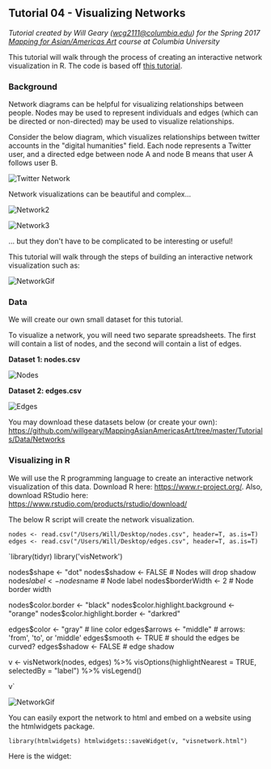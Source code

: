 ## Tutorial 04 - Visualizing Networks

*Tutorial created by Will Geary (wcg2111@columbia.edu) for the Spring 2017 [Mapping for Asian/Americas Art](https://github.com/willgeary/MappingAsianAmericasArt) course at Columbia University*

This tutorial will walk through the process of creating an interactive network visualization in R. The code is based off [this tutorial](http://kateto.net/network-visualization).

### Background

Network diagrams can be helpful for visualizing relationships between people. Nodes may be used to represent individuals and edges (which can be directed or non-directed) may be used to visualize relationships.

Consider the below diagram, which visualizes relationships between twitter accounts in the "digital humanities" field. Each node represents a Twitter user, and a directed edge between node A and node B means that user A follows user B.

![Twitter Network](http://www.martingrandjean.ch/wp-content/uploads/2014/09/DigitalHumanitiesTwitterNetwork2.png)

Network visualizations can be beautiful and complex... 

![Network2](http://i.imgur.com/r7K3Ft6.png)

![Network3](http://i.imgur.com/ikPaOSt.jpg)

... but they don't have to be complicated to be interesting or useful!

This tutorial will walk through the steps of building an interactive network visualization such as:

![NetworkGif](http://i.imgur.com/jmfIK2v.gif)

### Data

We will create our own small dataset for this tutorial.

To visualize a network, you will need two separate spreadsheets. The first will contain a list of nodes, and the second will contain a list of edges.

**Dataset 1: nodes.csv**

![Nodes](http://i.imgur.com/58bjnGy.png)

**Dataset 2: edges.csv**

![Edges](http://i.imgur.com/NuoxbDT.png)

You may download these datasets below (or create your own):
https://github.com/willgeary/MappingAsianAmericasArt/tree/master/Tutorials/Data/Networks

### Visualizing in R

We will use the R programming language to create an interactive network visualization of this data. Download R here: https://www.r-project.org/. Also, download RStudio here: https://www.rstudio.com/products/rstudio/download/

The below R script will create the network visualization.

`nodes <- read.csv("/Users/Will/Desktop/nodes.csv", header=T, as.is=T)`
`edges <- read.csv("/Users/Will/Desktop/edges.csv", header=T, as.is=T)`

`library(tidyr)
library('visNetwork') 

nodes$shape <- "dot"  
nodes$shadow <- FALSE # Nodes will drop shadow
nodes$label <- nodes$name # Node label
nodes$borderWidth <- 2 # Node border width

nodes$color.border <- "black"
nodes$color.highlight.background <- "orange"
nodes$color.highlight.border <- "darkred"

edges$color <- "gray"    # line color  
edges$arrows <- "middle" # arrows: 'from', 'to', or 'middle'
edges$smooth <- TRUE    # should the edges be curved?
edges$shadow <- FALSE    # edge shadow

v <- visNetwork(nodes, edges) %>%
  visOptions(highlightNearest = TRUE, 
             selectedBy = "label") %>%
  visLegend()

v`

![NetworkGif](http://i.imgur.com/jmfIK2v.gif)

You can easily export the network to html and embed on a website using the htmlwidgets package.

`library(htmlwidgets)
htmlwidgets::saveWidget(v, "visnetwork.html")`

Here is the widget:


